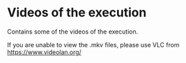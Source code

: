 # Videos of the execution

Contains some of the videos of the execution.

If you are unable to view the .mkv files, please use VLC from https://www.videolan.org/
